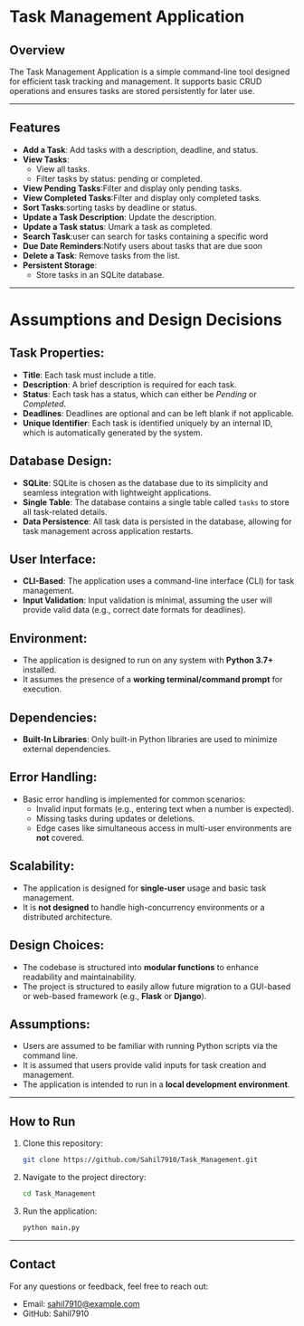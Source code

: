# Task Management Application

## Overview
The Task Management Application is a simple command-line tool designed for efficient task tracking and management. It supports basic CRUD operations and ensures tasks are stored persistently for later use.

---

## Features
- **Add a Task**: Add tasks with a description, deadline, and status.
- **View Tasks**:
  - View all tasks.
  - Filter tasks by status: pending or completed.
- **View Pending Tasks**:Filter and display only pending tasks.
-	**View Completed Tasks**:Filter and display only completed tasks.
-	**Sort Tasks**:sorting tasks by deadline or status. 
- **Update a Task Description**: Update the description.
- **Update a Task status**: Umark a task as completed.
- **Search Task**:user can search for tasks containing a specific word
- **Due Date Reminders**:Notify users about tasks that are due soon
- **Delete a Task**: Remove tasks from the list.
- **Persistent Storage**:
  - Store tasks in an SQLite database.

---
# Assumptions and Design Decisions

## Task Properties:
- **Title**: Each task must include a title.
- **Description**: A brief description is required for each task.
- **Status**: Each task has a status, which can either be *Pending* or *Completed*.
- **Deadlines**: Deadlines are optional and can be left blank if not applicable.
- **Unique Identifier**: Each task is identified uniquely by an internal ID, which is automatically generated by the system.

## Database Design:
- **SQLite**: SQLite is chosen as the database due to its simplicity and seamless integration with lightweight applications.
- **Single Table**: The database contains a single table called `tasks` to store all task-related details.
- **Data Persistence**: All task data is persisted in the database, allowing for task management across application restarts.

## User Interface:
- **CLI-Based**: The application uses a command-line interface (CLI) for task management.
- **Input Validation**: Input validation is minimal, assuming the user will provide valid data (e.g., correct date formats for deadlines).

## Environment:
- The application is designed to run on any system with **Python 3.7+** installed.
- It assumes the presence of a **working terminal/command prompt** for execution.

## Dependencies:
- **Built-In Libraries**: Only built-in Python libraries are used to minimize external dependencies.

## Error Handling:
- Basic error handling is implemented for common scenarios:
  - Invalid input formats (e.g., entering text when a number is expected).
  - Missing tasks during updates or deletions.
  - Edge cases like simultaneous access in multi-user environments are **not** covered.

## Scalability:
- The application is designed for **single-user** usage and basic task management.
- It is **not designed** to handle high-concurrency environments or a distributed architecture.

## Design Choices:
- The codebase is structured into **modular functions** to enhance readability and maintainability.
- The project is structured to easily allow future migration to a GUI-based or web-based framework (e.g., **Flask** or **Django**).

## Assumptions:
- Users are assumed to be familiar with running Python scripts via the command line.
- It is assumed that users provide valid inputs for task creation and management.
- The application is intended to run in a **local development environment**.

---

## How to Run
1. Clone this repository:
   ```bash
   git clone https://github.com/Sahil7910/Task_Management.git
2. Navigate to the project directory:
   ```bash
   cd Task_Management
4. Run the application:
   ```bash
   python main.py
---
## Contact
For any questions or feedback, feel free to reach out:

- Email: sahil7910@example.com
- GitHub: Sahil7910



